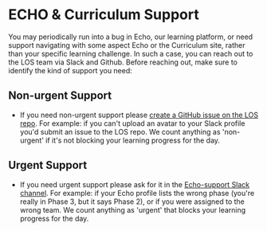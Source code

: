# ECHO & Curriculum Support

You may periodically run into a bug in Echo, our learning platform, or need support navigating with some aspect Echo or the Curriculum site, rather than your specific learning challenge. In such a case, you can reach out to the LOS team via Slack and Github. Before reaching out, make sure to identify the kind of support you need:

## Non-urgent Support

* If you need non-urgent support please [create a GitHub issue on the LOS repo](https://github.com/LearnersGuild/los/issues/new). For example: if you can't upload an avatar to your Slack profile you'd submit an issue to the LOS repo. We count anything as 'non-urgent' if it's not blocking your learning progress for the day. 

## Urgent Support

* If you need urgent support please ask for it in the [Echo-support Slack channel](https://learnersguild.slack.com/messages/C4X8T7UBT/). For example: if your Echo profile lists the wrong phase \(you're really in Phase 3, but it says Phase 2\), or if you were assigned to the wrong team. We count anything as 'urgent' that blocks your learning progress for the day. 




